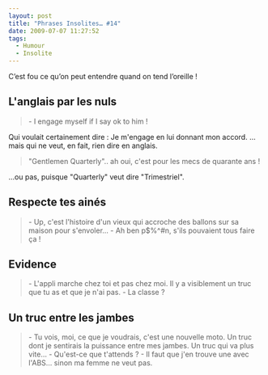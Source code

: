 ```yaml
---
layout: post
title: "Phrases Insolites… #14"
date: 2009-07-07 11:27:52
tags:
  - Humour
  - Insolite
---
```


C’est fou ce qu’on peut entendre quand on tend l’oreille&nbsp;!

<!-- more -->

## L'anglais par les nuls

> \- I engage myself if I say ok to him&nbsp;!

Qui voulait certainement dire&nbsp;: Je m'engage en lui donnant mon accord.
&#8230; mais qui ne veut, en fait, rien dire en anglais.

> "Gentlemen Quarterly".. ah oui, c'est pour les mecs de quarante ans&nbsp;!

&#8230;ou pas, puisque "Quarterly" veut dire "Trimestriel".

## Respecte tes ainés

> \- Up, c'est l'histoire d'un vieux qui accroche des ballons sur sa maison pour s'envoler&#8230;
> \- Ah ben p$%^#n, s'ils pouvaient tous faire ça&nbsp;!

## Evidence

> \- L'appli marche chez toi et pas chez moi. Il y a visiblement un truc que tu as et que je n'ai pas.
> \- La classe&nbsp;?

## Un truc entre les jambes

> \- Tu vois, moi, ce que je voudrais, c'est une nouvelle moto. Un truc dont je sentirais la puissance entre mes jambes. Un truc qui va plus vite&#8230;
> \- Qu'est-ce que t'attends&nbsp;?
> \- Il faut que j'en trouve une avec l'ABS&#8230; sinon ma femme ne veut pas.
